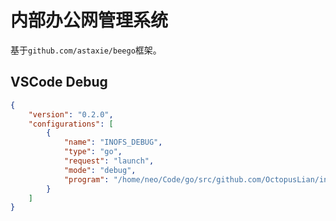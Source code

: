 <!--
 * @Description: 
 * @Author: neozhang
 * @Date: 2022-05-23 21:43:13
 * @LastEditors: neozhang
 * @LastEditTime: 2022-05-23 23:13:42
-->
# 内部办公网管理系统  

基于`github.com/astaxie/beego`框架。  

## VSCode Debug  

```json
{
    "version": "0.2.0",
    "configurations": [
        {
            "name": "INOFS_DEBUG",
            "type": "go",
            "request": "launch",
            "mode": "debug",
            "program": "/home/neo/Code/go/src/github.com/OctopusLian/inofs/main.go"
        }
    ]
}
```